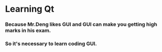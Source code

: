 # Learning Qt

### Because Mr.Deng likes GUI and GUI can make you getting high marks in his exam.
### So it's necessary to learn coding GUI.
